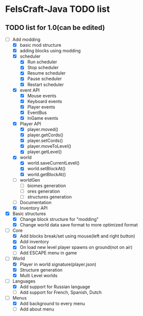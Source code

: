 # FelsCraft-Java TODO list

## TODO list for 1.0(can be edited)
- [ ] Add modding
    - [x] basic mod structure
    - [x] adding blocks using modding
    - [x] scheduler
      - [x] Run scheduler
      - [x] Stop scheduler
      - [x] Resume scheduler
      - [x] Pause scheduler
      - [x] Restart scheduler
    - [x] event API
      - [x] Mouse events
      - [x] Keyboard events
      - [x] Player events
      - [x] EventBus
      - [x] InGame events
    - [x] Player API
      - [x] player.moved()
      - [x] player.getCords()
      - [x] player.setCords()
      - [x] player.moveToLevel()
      - [x] player.getLevel()
    - [x] world
      - [x] world.saveCurrentLevel()
      - [x] world.setBlockAt()
      - [x] world.getBlockAt()
    - [ ] worldGen
      - [ ] biomes generation
      - [ ] ores generation
      - [ ] structures generation
    - [ ] Documentation
    - [x] Inventory API
- [x] Basic structures
    - [x] Change block structure for "modding"
    - [x] Change world data save format to more optimized format
- [ ] Core
    - [x] Add blocks break/set using mouse(left and right button)
    - [x] Add inventory
    - [x] On load new level player spawns on ground(not on air)
    - [ ] Add ESCAPE menu in game
- [ ] World
    - [x] Player in world signature(player.json)
    - [x] Structure generation
    - [x] Multi Level worlds
- [ ] Languages
    - [x] Add support for Russian language
    - [ ] Add support for French, Spanish, Dutch
- [ ] Menus
    - [x] Add background to every menu
    - [ ] Add about menu